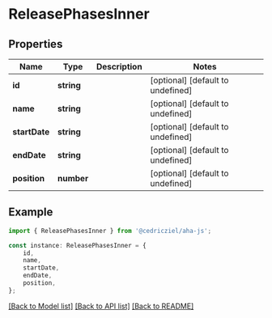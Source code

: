 # ReleasePhasesInner


## Properties

Name | Type | Description | Notes
------------ | ------------- | ------------- | -------------
**id** | **string** |  | [optional] [default to undefined]
**name** | **string** |  | [optional] [default to undefined]
**startDate** | **string** |  | [optional] [default to undefined]
**endDate** | **string** |  | [optional] [default to undefined]
**position** | **number** |  | [optional] [default to undefined]

## Example

```typescript
import { ReleasePhasesInner } from '@cedricziel/aha-js';

const instance: ReleasePhasesInner = {
    id,
    name,
    startDate,
    endDate,
    position,
};
```

[[Back to Model list]](../README.md#documentation-for-models) [[Back to API list]](../README.md#documentation-for-api-endpoints) [[Back to README]](../README.md)
